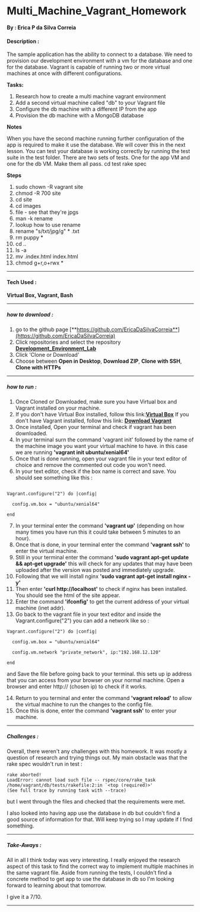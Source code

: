 # Multi_Machine_Vagrant_Homework

**By : Erica P da Silva Correia**

#### Description :

The sample application has the ability to connect to a database. 
We need to provision our development environment with a vm for the database and one for the database.
Vagrant is capable of running two or more virtual machines at once with different configurations.

**Tasks:**

1. Research how to create a multi machine vagrant environment
2. Add a second virtual machine called "db" to your Vagrant file
3. Configure the db machine with a different IP from the app
4. Provision the db machine with a MongoDB database
	
**Notes**

When you have the second machine running further configuration of the app is required to make it use the database. 
We will cover this in the next lesson.
You can test your database is working correctly by running the test suite in the test folder. There are two sets of tests. 
One for the app VM and one for the db VM. 
Make them all pass.
cd testrake spec

**Steps**

1. sudo chown -R vagrant site
2. chmod -R 700 site
3. cd site
4. cd images
5. file - see that they're jpgs
6. man -k rename
7. lookup how to use rename
8. rename "s/txt/jpg/g" * .txt
9. rm puppy *
10. cd ..
11. ls -a
12. mv .index.html index.html
13. chmod g+r,o+rwx *


-----

#### Tech Used :
**Virtual Box, Vagrant, Bash**

-----
##### how to download :


1. go to the github page [**https://github.com/EricaDaSilvaCorreia**](https://github.com/EricaDaSilvaCorreia)
2. Click repositories and select the repository [**Development_Environment_Lab**](https://github.com/EricaDaSilvaCorreia/Development_Environment_Lab)
3. Click 'Clone or Download'
4. Choose between **Open in Desktop**, **Download ZIP**, **Clone with SSH**, **Clone with HTTPs**

-----
##### how to run :


1. Once Cloned or Downloaded, make sure you have Virtual box and Vagrant installed on your machine.
2. If you don't have Virtual Box installed, follow this link:[**Virtual Box**](https://www.virtualbox.org/wiki/Downloads)
If you don't have Vagrant installed, follow this link: [**Download Vagrant**](https://www.vagrantup.com/downloads.html)
3. Once installed, Open your terminal and check if vagrant has been downloaded.
4. In your terminal surn the command 'vagrant init' followed by the name of the machine image you want your virtual machine to have. in this case we are running **'vagrant init ubuntu/xenial64'**
5. Once that is done running, open your vagrant file in your text editor of choice and remove the commented out code you won't need.
6. In your text editor, check if the box name is correct and save. You should see something like this :

~~~

Vagrant.configure("2") do |config|

  config.vm.box = "ubuntu/xenial64"

end
~~~

7. In your terminal enter the command **'vagrant up'** (depending on how many times you have run this it could take between 5 minutes to an hour).
8. Once that is done, in your terminal enter the command **'vagrant ssh'** to enter the virtual machine.
9. Still in your terminal enter the command **'sudo vagrant apt-get update && apt-get upgrade'** this will check for any updates that may have been uploaded after the version was posted and immediately upgrade.
10. Following that we will install nginx **'sudo vagrant apt-get install nginx -y'**
11. Then enter **'curl http://localhost'** to check if nginx has been installed. You should see the html of the site appear.
12. Enter the command **'ifconfig'** to get the current address of your virtual machine (inet addr).
13. Go back to the vagrant file in your text editor and inside the Vagrant.configure("2") you can add a network like so :


~~~
Vagrant.configure("2") do |config|

  config.vm.box = "ubuntu/xenial64"

  config.vm.network "private_network", ip:"192.168.12.120"

end
~~~

and Save the file before going back to your terminal. this sets up ip address that you can access from your browser on your normal machine. Open a browser and enter http:// (chosen ip) to check if it works.

14. Return to you terminal and enter the command **'vagrant reload'** to allow the virtual machine to run the changes to the config file.
15. Once this is done, enter the command  **'vagrant ssh'** to enter your machine.

-----


##### Challenges :

Overall, there weren't any challenges with this homework. It was mostly a question of research and trying things out. My main obstacle was that the rake spec wouldn't run in test :

~~~
rake aborted!
LoadError: cannot load such file -- rspec/core/rake_task
/home/vagrant/db/tests/rakefile:2:in `<top (required)>'
(See full trace by running task with --trace)
~~~


but I went through the files and checked that the requirements were met.

I also looked into having app use the database in db but couldn't find a good source of information for that. Will keep trying so I may update if I find something.

-----

##### Take-Aways :

All in all I think today was very interesting. I really enjoyed the research aspect of this task to find the correct way to implement multiple machines in the same vagrant file. Aside from running the tests, I couldn't find a concrete method to get app to use the database in db so I'm looking forward to learning about that tomorrow.

I give it a 7/10.

-----
